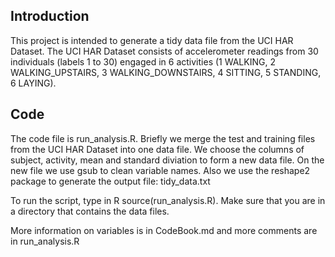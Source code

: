 ## Introduction

This project is intended to generate a tidy data file from the UCI HAR Dataset. The UCI HAR Dataset consists of accelerometer readings from 30 individuals (labels 1 to 30) engaged in 6 activities (1 WALKING, 2 WALKING_UPSTAIRS, 3 WALKING_DOWNSTAIRS, 4 SITTING, 5 STANDING, 6 LAYING).

## Code

The code file is run_analysis.R. Briefly we merge the test and training files from the UCI HAR Dataset into one data file. We choose the columns of subject, activity, mean and standard diviation to form a new data file. On the new file we use gsub to clean variable names. Also we use the reshape2 package to generate the output file: tidy_data.txt

To run the script, type in R
source(run_analysis.R). Make sure that you are in a directory that contains the data files.

More information on variables is in CodeBook.md and more comments are in run_analysis.R

